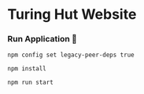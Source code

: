 # Turing Hut Website

### Run Application 🚀

```shell
npm config set legacy-peer-deps true
```

```shell
npm install
```

```shell
npm run start
```
